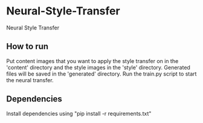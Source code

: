 # Neural-Style-Transfer
Neural Style Transfer

## How to run
Put content images that you want to apply the style transfer on in the 'content' directory
and the style images in the 'style' directory.
Generated files will be saved in the 'generated' directory.
Run the train.py script to start the neural transfer.

## Dependencies

Install dependencies using "pip install -r requirements.txt"